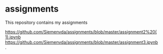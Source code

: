 # assignments
This repository contains my assignments

https://github.com/Siemenvda/assignments/blob/master/assignment2%20(1).ipynb
https://github.com/Siemenvda/assignments/blob/master/assignment3.ipynb .
